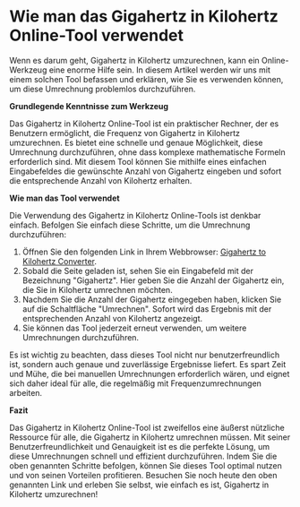 Wie man das Gigahertz in Kilohertz Online-Tool verwendet
========================================================

Wenn es darum geht, Gigahertz in Kilohertz umzurechnen, kann ein Online-Werkzeug eine enorme Hilfe sein. In diesem Artikel werden wir uns mit einem solchen Tool befassen und erklären, wie Sie es verwenden können, um diese Umrechnung problemlos durchzuführen.

**Grundlegende Kenntnisse zum Werkzeug**

Das Gigahertz in Kilohertz Online-Tool ist ein praktischer Rechner, der es Benutzern ermöglicht, die Frequenz von Gigahertz in Kilohertz umzurechnen. Es bietet eine schnelle und genaue Möglichkeit, diese Umrechnung durchzuführen, ohne dass komplexe mathematische Formeln erforderlich sind. Mit diesem Tool können Sie mithilfe eines einfachen Eingabefeldes die gewünschte Anzahl von Gigahertz eingeben und sofort die entsprechende Anzahl von Kilohertz erhalten.

**Wie man das Tool verwendet**

Die Verwendung des Gigahertz in Kilohertz Online-Tools ist denkbar einfach. Befolgen Sie einfach diese Schritte, um die Umrechnung durchzuführen:

1. Öffnen Sie den folgenden Link in Ihrem Webbrowser: [Gigahertz to Kilohertz Converter](https://www.onlinecalculatorsfree.com/de/convert/gigahertz-to-kilohertz.html).
2. Sobald die Seite geladen ist, sehen Sie ein Eingabefeld mit der Bezeichnung "Gigahertz". Hier geben Sie die Anzahl der Gigahertz ein, die Sie in Kilohertz umrechnen möchten.
3. Nachdem Sie die Anzahl der Gigahertz eingegeben haben, klicken Sie auf die Schaltfläche "Umrechnen". Sofort wird das Ergebnis mit der entsprechenden Anzahl von Kilohertz angezeigt.
4. Sie können das Tool jederzeit erneut verwenden, um weitere Umrechnungen durchzuführen.

Es ist wichtig zu beachten, dass dieses Tool nicht nur benutzerfreundlich ist, sondern auch genaue und zuverlässige Ergebnisse liefert. Es spart Zeit und Mühe, die bei manuellen Umrechnungen erforderlich wären, und eignet sich daher ideal für alle, die regelmäßig mit Frequenzumrechnungen arbeiten.

**Fazit**

Das Gigahertz in Kilohertz Online-Tool ist zweifellos eine äußerst nützliche Ressource für alle, die Gigahertz in Kilohertz umrechnen müssen. Mit seiner Benutzerfreundlichkeit und Genauigkeit ist es die perfekte Lösung, um diese Umrechnungen schnell und effizient durchzuführen. Indem Sie die oben genannten Schritte befolgen, können Sie dieses Tool optimal nutzen und von seinen Vorteilen profitieren. Besuchen Sie noch heute den oben genannten Link und erleben Sie selbst, wie einfach es ist, Gigahertz in Kilohertz umzurechnen!